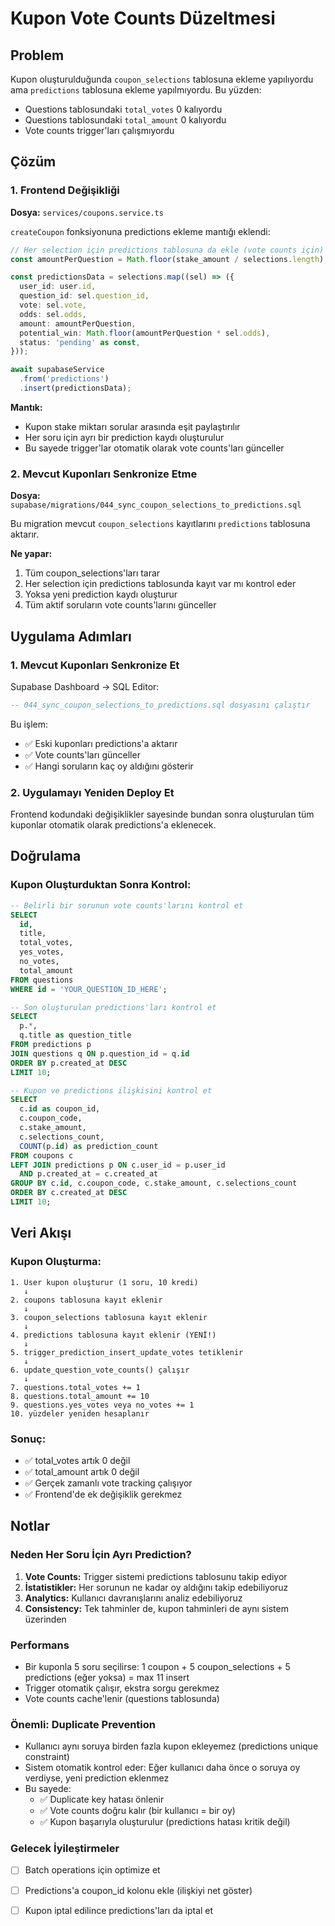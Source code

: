 # Kupon Vote Counts Düzeltmesi

## Problem
Kupon oluşturulduğunda `coupon_selections` tablosuna ekleme yapılıyordu ama `predictions` tablosuna ekleme yapılmıyordu. Bu yüzden:
- Questions tablosundaki `total_votes` 0 kalıyordu
- Questions tablosundaki `total_amount` 0 kalıyordu
- Vote counts trigger'ları çalışmıyordu

## Çözüm

### 1. Frontend Değişikliği
**Dosya:** `services/coupons.service.ts`

`createCoupon` fonksiyonuna predictions ekleme mantığı eklendi:

```typescript
// Her selection için predictions tablosuna da ekle (vote counts için)
const amountPerQuestion = Math.floor(stake_amount / selections.length);

const predictionsData = selections.map((sel) => ({
  user_id: user.id,
  question_id: sel.question_id,
  vote: sel.vote,
  odds: sel.odds,
  amount: amountPerQuestion,
  potential_win: Math.floor(amountPerQuestion * sel.odds),
  status: 'pending' as const,
}));

await supabaseService
  .from('predictions')
  .insert(predictionsData);
```

**Mantık:**
- Kupon stake miktarı sorular arasında eşit paylaştırılır
- Her soru için ayrı bir prediction kaydı oluşturulur
- Bu sayede trigger'lar otomatik olarak vote counts'ları günceller

### 2. Mevcut Kuponları Senkronize Etme
**Dosya:** `supabase/migrations/044_sync_coupon_selections_to_predictions.sql`

Bu migration mevcut `coupon_selections` kayıtlarını `predictions` tablosuna aktarır.

**Ne yapar:**
1. Tüm coupon_selections'ları tarar
2. Her selection için predictions tablosunda kayıt var mı kontrol eder
3. Yoksa yeni prediction kaydı oluşturur
4. Tüm aktif soruların vote counts'larını günceller

## Uygulama Adımları

### 1. Mevcut Kuponları Senkronize Et
Supabase Dashboard → SQL Editor:

```sql
-- 044_sync_coupon_selections_to_predictions.sql dosyasını çalıştır
```

Bu işlem:
- ✅ Eski kuponları predictions'a aktarır
- ✅ Vote counts'ları günceller
- ✅ Hangi soruların kaç oy aldığını gösterir

### 2. Uygulamayı Yeniden Deploy Et
Frontend kodundaki değişiklikler sayesinde bundan sonra oluşturulan tüm kuponlar otomatik olarak predictions'a eklenecek.

## Doğrulama

### Kupon Oluşturduktan Sonra Kontrol:

```sql
-- Belirli bir sorunun vote counts'larını kontrol et
SELECT 
  id,
  title,
  total_votes,
  yes_votes,
  no_votes,
  total_amount
FROM questions
WHERE id = 'YOUR_QUESTION_ID_HERE';

-- Son oluşturulan predictions'ları kontrol et
SELECT 
  p.*,
  q.title as question_title
FROM predictions p
JOIN questions q ON p.question_id = q.id
ORDER BY p.created_at DESC
LIMIT 10;

-- Kupon ve predictions ilişkisini kontrol et
SELECT 
  c.id as coupon_id,
  c.coupon_code,
  c.stake_amount,
  c.selections_count,
  COUNT(p.id) as prediction_count
FROM coupons c
LEFT JOIN predictions p ON c.user_id = p.user_id 
  AND p.created_at = c.created_at
GROUP BY c.id, c.coupon_code, c.stake_amount, c.selections_count
ORDER BY c.created_at DESC
LIMIT 10;
```

## Veri Akışı

### Kupon Oluşturma:
```
1. User kupon oluşturur (1 soru, 10 kredi)
   ↓
2. coupons tablosuna kayıt eklenir
   ↓
3. coupon_selections tablosuna kayıt eklenir
   ↓
4. predictions tablosuna kayıt eklenir (YENİ!)
   ↓
5. trigger_prediction_insert_update_votes tetiklenir
   ↓
6. update_question_vote_counts() çalışır
   ↓
7. questions.total_votes += 1
8. questions.total_amount += 10
9. questions.yes_votes veya no_votes += 1
10. yüzdeler yeniden hesaplanır
```

### Sonuç:
- ✅ total_votes artık 0 değil
- ✅ total_amount artık 0 değil
- ✅ Gerçek zamanlı vote tracking çalışıyor
- ✅ Frontend'de ek değişiklik gerekmez

## Notlar

### Neden Her Soru İçin Ayrı Prediction?
1. **Vote Counts:** Trigger sistemi predictions tablosunu takip ediyor
2. **İstatistikler:** Her sorunun ne kadar oy aldığını takip edebiliyoruz
3. **Analytics:** Kullanıcı davranışlarını analiz edebiliyoruz
4. **Consistency:** Tek tahminler de, kupon tahminleri de aynı sistem üzerinden

### Performans
- Bir kuponla 5 soru seçilirse: 1 coupon + 5 coupon_selections + 5 predictions (eğer yoksa) = max 11 insert
- Trigger otomatik çalışır, ekstra sorgu gerekmez
- Vote counts cache'lenir (questions tablosunda)

### Önemli: Duplicate Prevention
- Kullanıcı aynı soruya birden fazla kupon ekleyemez (predictions unique constraint)
- Sistem otomatik kontrol eder: Eğer kullanıcı daha önce o soruya oy verdiyse, yeni prediction eklenmez
- Bu sayede:
  - ✅ Duplicate key hatası önlenir
  - ✅ Vote counts doğru kalır (bir kullanıcı = bir oy)
  - ✅ Kupon başarıyla oluşturulur (predictions hatası kritik değil)

### Gelecek İyileştirmeler
- [ ] Batch operations için optimize et
- [ ] Predictions'a coupon_id kolonu ekle (ilişkiyi net göster)
- [ ] Kupon iptal edilince predictions'ları da iptal et

